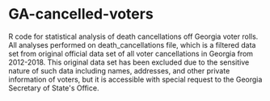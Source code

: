 # GA-cancelled-voters
R code for statistical analysis of death cancellations off Georgia voter rolls. 
All analyses performed on death_cancellations file, which is a filtered data set from original official data set of all voter cancellations in Georgia from 2012-2018. This original data set has been excluded due to the sensitive nature of such data including names, addresses, and other private information of voters, but it is accessible with special request to the Georgia Secretary of State's Office. 
